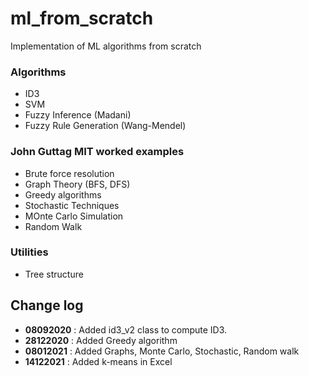 # ml_from_scratch

Implementation of ML algorithms from scratch

### Algorithms

- ID3
- SVM
- Fuzzy Inference (Madani)
- Fuzzy Rule Generation (Wang-Mendel)

### John Guttag MIT worked examples

- Brute force resolution
- Graph Theory (BFS, DFS)
- Greedy algorithms
- Stochastic Techniques
- MOnte Carlo Simulation
- Random Walk

### Utilities

- Tree structure

## Change log

- **08092020** : Added id3_v2 class to compute ID3.
- **28122020** : Added Greedy algorithm
- **08012021** : Added Graphs, Monte Carlo, Stochastic, Random walk
- **14122021** : Added k-means in Excel